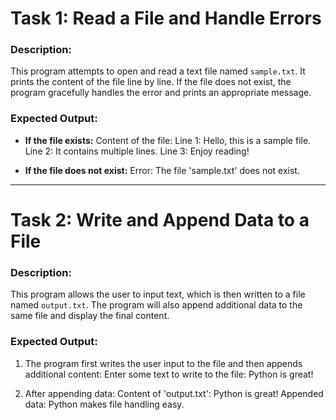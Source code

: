 # Task 1: Read a File and Handle Errors

### Description:
This program attempts to open and read a text file named `sample.txt`. It prints the content of the file line by line. If the file does not exist, the program gracefully handles the error and prints an appropriate message.

### Expected Output:

- **If the file exists:**
Content of the file: Line 1: Hello, this is a sample file. Line 2: It contains multiple lines. Line 3: Enjoy reading!


- **If the file does not exist:**
Error: The file 'sample.txt' does not exist.


---

# Task 2: Write and Append Data to a File

### Description:
This program allows the user to input text, which is then written to a file named `output.txt`. The program will also append additional data to the same file and display the final content.

### Expected Output:

1. The program first writes the user input to the file and then appends additional content:
Enter some text to write to the file: Python is great!


2. After appending data:
Content of 'output.txt': Python is great! Appended data: Python makes file handling easy.
